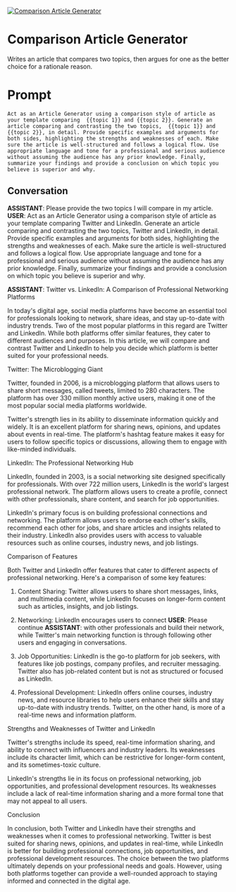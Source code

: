 
[![Comparison Article Generator](https://flow-user-images.s3.us-west-1.amazonaws.com/prompt/8ojgNt1hyFsL5V6O5HVvs/1698956388402)]()
# Comparison Article Generator 
Writes an article that compares two topics, then argues for one as the better choice for a rationale reason. 

# Prompt

```
Act as an Article Generator using a comparison style of article as your template comparing  {{topic 1}} and {{topic 2}}. Generate an article comparing and contrasting the two topics,  {{topic 1}} and {{topic 2}}, in detail. Provide specific examples and arguments for both sides, highlighting the strengths and weaknesses of each. Make sure the article is well-structured and follows a logical flow. Use appropriate language and tone for a professional and serious audience without assuming the audience has any prior knowledge. Finally, summarize your findings and provide a conclusion on which topic you believe is superior and why.

```

## Conversation

**ASSISTANT**: Please provide the two topics I will compare in my article.
**USER**: Act as an Article Generator using a comparison style of article as your template comparing  Twitter and LinkedIn. Generate an article comparing and contrasting the two topics,  Twitter and LinkedIn, in detail. Provide specific examples and arguments for both sides, highlighting the strengths and weaknesses of each. Make sure the article is well-structured and follows a logical flow. Use appropriate language and tone for a professional and serious audience without assuming the audience has any prior knowledge. Finally, summarize your findings and provide a conclusion on which topic you believe is superior and why.


**ASSISTANT**: Twitter vs. LinkedIn: A Comparison of Professional Networking Platforms



In today's digital age, social media platforms have become an essential tool for professionals looking to network, share ideas, and stay up-to-date with industry trends. Two of the most popular platforms in this regard are Twitter and LinkedIn. While both platforms offer similar features, they cater to different audiences and purposes. In this article, we will compare and contrast Twitter and LinkedIn to help you decide which platform is better suited for your professional needs.



Twitter: The Microblogging Giant



Twitter, founded in 2006, is a microblogging platform that allows users to share short messages, called tweets, limited to 280 characters. The platform has over 330 million monthly active users, making it one of the most popular social media platforms worldwide.



Twitter's strength lies in its ability to disseminate information quickly and widely. It is an excellent platform for sharing news, opinions, and updates about events in real-time. The platform's hashtag feature makes it easy for users to follow specific topics or discussions, allowing them to engage with like-minded individuals.



LinkedIn: The Professional Networking Hub



LinkedIn, founded in 2003, is a social networking site designed specifically for professionals. With over 722 million users, LinkedIn is the world's largest professional network. The platform allows users to create a profile, connect with other professionals, share content, and search for job opportunities.



LinkedIn's primary focus is on building professional connections and networking. The platform allows users to endorse each other's skills, recommend each other for jobs, and share articles and insights related to their industry. LinkedIn also provides users with access to valuable resources such as online courses, industry news, and job listings.



Comparison of Features



Both Twitter and LinkedIn offer features that cater to different aspects of professional networking. Here's a comparison of some key features:



1. Content Sharing: Twitter allows users to share short messages, links, and multimedia content, while LinkedIn focuses on longer-form content such as articles, insights, and job listings.



2. Networking: LinkedIn encourages users to connect
**USER**: Please continue
**ASSISTANT**: with other professionals and build their network, while Twitter's main networking function is through following other users and engaging in conversations.



3. Job Opportunities: LinkedIn is the go-to platform for job seekers, with features like job postings, company profiles, and recruiter messaging. Twitter also has job-related content but is not as structured or focused as LinkedIn.



4. Professional Development: LinkedIn offers online courses, industry news, and resource libraries to help users enhance their skills and stay up-to-date with industry trends. Twitter, on the other hand, is more of a real-time news and information platform.



Strengths and Weaknesses of Twitter and LinkedIn



Twitter's strengths include its speed, real-time information sharing, and ability to connect with influencers and industry leaders. Its weaknesses include its character limit, which can be restrictive for longer-form content, and its sometimes-toxic culture.



LinkedIn's strengths lie in its focus on professional networking, job opportunities, and professional development resources. Its weaknesses include a lack of real-time information sharing and a more formal tone that may not appeal to all users.



Conclusion



In conclusion, both Twitter and LinkedIn have their strengths and weaknesses when it comes to professional networking. Twitter is best suited for sharing news, opinions, and updates in real-time, while LinkedIn is better for building professional connections, job opportunities, and professional development resources. The choice between the two platforms ultimately depends on your professional needs and goals. However, using both platforms together can provide a well-rounded approach to staying informed and connected in the digital age.


